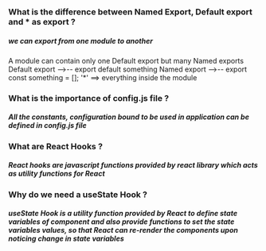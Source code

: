 ### What is the difference between Named Export, Default export and * as export ?
##### we can export from one module to another
A module can contain only one Default export but many Named exports
Default export -->-- export default something
Named export -->-- export const something = [];
'*' ==> everything inside the module

### What is the importance of config.js file ?
##### All the constants, configuration bound to be used in application can be defined in config.js file

### What are React Hooks ?
##### React hooks are javascript functions provided by react library which acts as utility functions for React

### Why do we need a useState Hook ?
##### useState Hook is a utility function provided by React to define state variables of component and also provide functions to set the state variables values, so that React can re-render the components upon noticing change in state variables